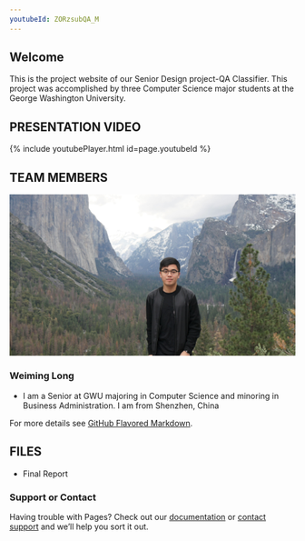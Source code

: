 ```yaml
---
youtubeId: ZORzsubQA_M
---
```

## Welcome

This is the project website of our Senior Design project-QA Classifier. This project was accomplished by three Computer Science major students at the George Washington University.

## PRESENTATION VIDEO
{% include youtubePlayer.html id=page.youtubeId %}

## TEAM MEMBERS
![image](images/Weiming.jpg)
### Weiming Long
- I am a Senior at GWU majoring in Computer Science and minoring in Business Administration. I am from Shenzhen, China

For more details see [GitHub Flavored Markdown](https://guides.github.com/features/mastering-markdown/).

## FILES
- Final Report
### Support or Contact

Having trouble with Pages? Check out our [documentation](https://help.github.com/categories/github-pages-basics/) or [contact support](https://github.com/contact) and we’ll help you sort it out.
